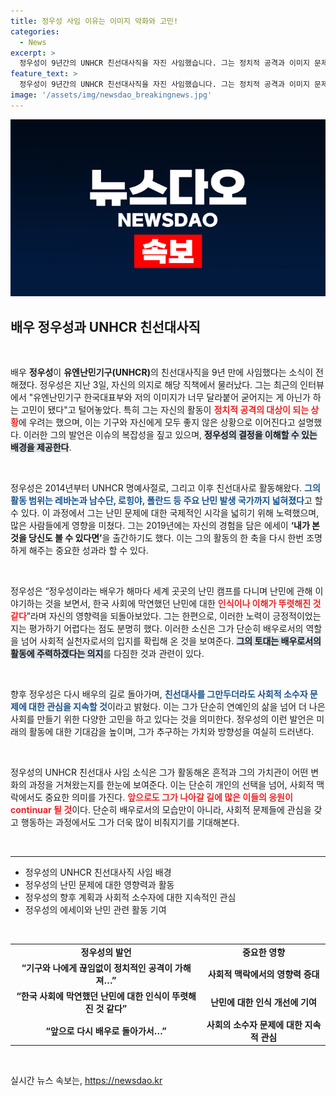 ```yaml
---
title: 정우성 사임 이유는 이미지 악화와 고민!
categories:
  - News
excerpt: >
  정우성이 9년간의 UNHCR 친선대사직을 자진 사임했습니다. 그는 정치적 공격과 이미지 문제로 고민했다고 밝혔으며, 향후 배우로서의 활동에 집중하겠다고 전했습니다.
feature_text: >
  정우성이 9년간의 UNHCR 친선대사직을 자진 사임했습니다. 그는 정치적 공격과 이미지 문제로 고민했다고 밝혔으며, 향후 배우로서의 활동에 집중하겠다고 전했습니다.
image: '/assets/img/newsdao_breakingnews.jpg'
---
```


<p><img src="/assets/img/newsdao_breakingnews.jpg" alt="implanttips 속보" /></p>

<h2 data-ke-size="size26">배우 정우성과 UNHCR 친선대사직</h2>

<p data-ke-size="size16">&nbsp;</p>

<p>배우 <b>정우성</b>이 <b>유엔난민기구(UNHCR)</b>의 친선대사직을 9년 만에 사임했다는 소식이 전해졌다. 정우성은 지난 3일, 자신의 의지로 해당 직책에서 물러났다. 그는 최근의 인터뷰에서 "유엔난민기구 한국대표부와 저의 이미지가 너무 달라붙어 굳어지는 게 아닌가 하는 고민이 됐다"고 털어놓았다. 특히 그는 자신의 활동이 <b><span style="color: #ee2323;">정치적 공격의 대상이 되는 상황</span></b>에 우려는 했으며, 이는 기구와 자신에게 모두 좋지 않은 상황으로 이어진다고 설명했다. 이러한 그의 발언은 이슈의 복잡성을 짚고 있으며, <b><span style="background-color: #21538527;">정우성의 결정을 이해할 수 있는 배경을 제공한다</span></b>.</p>

<p data-ke-size="size16">&nbsp;</p>

<p>정우성은 2014년부터 UNHCR 명예사절로, 그리고 이후 친선대사로 활동해왔다. <b><span style="color: #1a5490;">그의 활동 범위는 레바논과 남수단, 로힝야, 폴란드 등 주요 난민 발생 국가까지 넓혀졌다</span></b>고 할 수 있다. 이 과정에서 그는 난민 문제에 대한 국제적인 시각을 넓히기 위해 노력했으며, 많은 사람들에게 영향을 미쳤다. 그는 2019년에는 자신의 경험을 담은 에세이 <b>‘내가 본 것을 당신도 볼 수 있다면’</b>을 출간하기도 했다. 이는 그의 활동의 한 축을 다시 한번 조명하게 해주는 중요한 성과라 할 수 있다.</p>

<p data-ke-size="size16">&nbsp;</p>

<p>정우성은 “정우성이라는 배우가 해마다 세계 곳곳의 난민 캠프를 다니며 난민에 관해 이야기하는 것을 보면서, 한국 사회에 막연했던 난민에 대한 <b><span style="color: #ee2323;">인식이나 이해가 뚜렷해진 것 같다</span></b>”라며 자신의 영향력을 되돌아보았다. 그는 한편으로, 이러한 노력이 긍정적이었는지는 평가하기 어렵다는 점도 분명히 했다. 이러한 소신은 그가 단순히 배우로서의 역할을 넘어 사회적 실천자로서의 입지를 확립해 온 것을 보여준다. <b><span style="background-color: #21538527;">그의 토대는 배우로서의 활동에 주력하겠다는 의지</span></b>를 다짐한 것과 관련이 있다.</p>

<p data-ke-size="size16">&nbsp;</p>

<p>향후 정우성은 다시 배우의 길로 돌아가며, <b><span style="color: #1a5490;">친선대사를 그만두더라도 사회적 소수자 문제에 대한 관심을 지속할 것</span></b>이라고 밝혔다. 이는 그가 단순히 연예인의 삶을 넘어 더 나은 사회를 만들기 위한 다양한 고민을 하고 있다는 것을 의미한다. 정우성의 이런 발언은 미래의 활동에 대한 기대감을 높이며, 그가 추구하는 가치와 방향성을 여실히 드러낸다.</p>

<p data-ke-size="size16">&nbsp;</p>

<p>정우성의 UNHCR 친선대사 사임 소식은 그가 활동해온 흔적과 그의 가치관이 어떤 변화의 과정을 거쳐왔는지를 한눈에 보여준다. 이는 단순히 개인의 선택을 넘어, 사회적 맥락에서도 중요한 의미를 가진다. <b><span style="color: #ee2323;">앞으로도 그가 나아갈 길에 많은 이들의 응원이 continuar 될 것</span></b>이다. 단순히 배우로서의 모습만이 아니라, 사회적 문제들에 관심을 갖고 행동하는 과정에서도 그가 더욱 많이 비춰지기를 기대해본다.</p>

<p data-ke-size="size16">&nbsp;</p>

<hr>

<ul>
<li>정우성의 UNHCR 친선대사직 사임 배경</li>
<li>정우성의 난민 문제에 대한 영향력과 활동</li>
<li>정우성의 향후 계획과 사회적 소수자에 대한 지속적인 관심</li>
<li>정우성의 에세이와 난민 관련 활동 기여</li>
</ul>

<p data-ke-size="size16">&nbsp;</p>

<table>
<tr>
<td style="text-align: center; height: 17px;"><b>정우성의 발언</b></td>
<td style="text-align: center; height: 17px;"><b>중요한 영향</b></td>
</tr>
<tr>
<td style="text-align: center; height: 17px;"><b>“기구와 나에게 끊임없이 정치적인 공격이 가해져…”</b></td>
<td style="text-align: center; height: 17px;"><b>사회적 맥락에서의 영향력 증대</b></td>
</tr>
<tr>
<td style="text-align: center; height: 17px;"><b>“한국 사회에 막연했던 난민에 대한 인식이 뚜렷해진 것 같다”</b></td>
<td style="text-align: center; height: 17px;"><b>난민에 대한 인식 개선에 기여</b></td>
</tr>
<tr>
<td style="text-align: center; height: 17px;"><b>“앞으로 다시 배우로 돌아가서…”</b></td>
<td style="text-align: center; height: 17px;"><b>사회의 소수자 문제에 대한 지속적 관심</b></td>
</tr>
</table>

<p data-ke-size="size16">&nbsp;</p>
실시간 뉴스 속보는, <a href="https://newsdao.kr" rel="dofollow">https://newsdao.kr</a>


